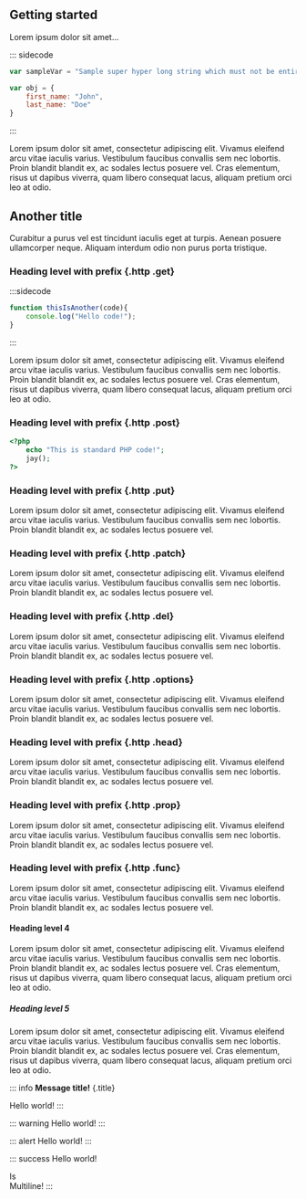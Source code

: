 ## Getting started

Lorem ipsum dolor sit amet...

::: sidecode
```javascript
var sampleVar = "Sample super hyper long string which must not be entire on screen";

var obj = {
	first_name: "John",
	last_name: "Doe"
}
```
:::

Lorem ipsum dolor sit amet, consectetur adipiscing elit. Vivamus eleifend arcu vitae iaculis varius. Vestibulum faucibus convallis sem nec lobortis. Proin blandit blandit ex, ac sodales lectus posuere vel. Cras elementum, risus ut dapibus viverra, quam libero consequat lacus, aliquam pretium orci leo at odio.

## Another title

Curabitur a purus vel est tincidunt iaculis eget at turpis. Aenean posuere ullamcorper neque. Aliquam interdum odio non purus porta tristique.

### Heading level with prefix {.http .get}

:::sidecode
```javascript
function thisIsAnother(code){
	console.log("Hello code!");
}
```
:::

Lorem ipsum dolor sit amet, consectetur adipiscing elit. Vivamus eleifend arcu vitae iaculis varius. Vestibulum faucibus convallis sem nec lobortis. Proin blandit blandit ex, ac sodales lectus posuere vel. Cras elementum, risus ut dapibus viverra, quam libero consequat lacus, aliquam pretium orci leo at odio.

### Heading level with prefix {.http .post}

```php
<?php
	echo "This is standard PHP code!";
	jay();
?>
```

### Heading level with prefix {.http .put}

Lorem ipsum dolor sit amet, consectetur adipiscing elit. Vivamus eleifend arcu vitae iaculis varius. Vestibulum faucibus convallis sem nec lobortis. Proin blandit blandit ex, ac sodales lectus posuere vel.

### Heading level with prefix {.http .patch}

Lorem ipsum dolor sit amet, consectetur adipiscing elit. Vivamus eleifend arcu vitae iaculis varius. Vestibulum faucibus convallis sem nec lobortis. Proin blandit blandit ex, ac sodales lectus posuere vel.

### Heading level with prefix {.http .del}

Lorem ipsum dolor sit amet, consectetur adipiscing elit. Vivamus eleifend arcu vitae iaculis varius. Vestibulum faucibus convallis sem nec lobortis. Proin blandit blandit ex, ac sodales lectus posuere vel.

### Heading level with prefix {.http .options}

Lorem ipsum dolor sit amet, consectetur adipiscing elit. Vivamus eleifend arcu vitae iaculis varius. Vestibulum faucibus convallis sem nec lobortis. Proin blandit blandit ex, ac sodales lectus posuere vel.

### Heading level with prefix {.http .head}

Lorem ipsum dolor sit amet, consectetur adipiscing elit. Vivamus eleifend arcu vitae iaculis varius. Vestibulum faucibus convallis sem nec lobortis. Proin blandit blandit ex, ac sodales lectus posuere vel.

### Heading level with prefix {.http .prop}

Lorem ipsum dolor sit amet, consectetur adipiscing elit. Vivamus eleifend arcu vitae iaculis varius. Vestibulum faucibus convallis sem nec lobortis. Proin blandit blandit ex, ac sodales lectus posuere vel.

### Heading level with prefix {.http .func}

Lorem ipsum dolor sit amet, consectetur adipiscing elit. Vivamus eleifend arcu vitae iaculis varius. Vestibulum faucibus convallis sem nec lobortis. Proin blandit blandit ex, ac sodales lectus posuere vel.

#### Heading level 4

Lorem ipsum dolor sit amet, consectetur adipiscing elit. Vivamus eleifend arcu vitae iaculis varius. Vestibulum faucibus convallis sem nec lobortis. Proin blandit blandit ex, ac sodales lectus posuere vel. Cras elementum, risus ut dapibus viverra, quam libero consequat lacus, aliquam pretium orci leo at odio.


##### Heading level 5

Lorem ipsum dolor sit amet, consectetur adipiscing elit. Vivamus eleifend arcu vitae iaculis varius. Vestibulum faucibus convallis sem nec 
lobortis. Proin blandit blandit ex, ac sodales lectus posuere vel. Cras elementum, risus ut dapibus viverra, quam libero consequat lacus, aliquam pretium orci leo at odio.

::: info
**Message title!** {.title}

Hello world!
:::

::: warning
Hello world!
:::

::: alert
Hello world!
:::

::: success
Hello world!

Is  
Multiline!
:::